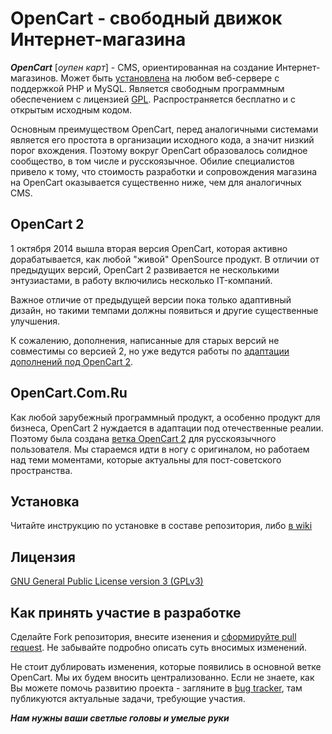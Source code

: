 # OpenCart - свободный движок Интернет-магазина

***OpenCart*** [_оупен карт_] - CMS, ориентированная на создание Интернет-магазинов. Может быть [установлена](https://github.com/opencart-ru/opencart/wiki) на любом веб-сервере с поддержкой PHP и MySQL. Является свободным программным обеспечением с лицензией [GPL](http://www.gnu.org/copyleft/gpl.html). Распространяется бесплатно и с открытым исходным кодом.

Основным преимуществом OpenCart, перед аналогичными системами является его простота в организации исходного кода, а значит низкий порог вхождения. Поэтому вокруг OpenCart образовалось солидное сообщество, в том числе и русскоязычное. Обилие специалистов привело к тому, что стоимость разработки и сопровождения магазина на OpenCart оказывается существенно ниже, чем для аналогичных CMS.


## OpenCart 2

1 октября 2014 вышла вторая версия OpenCart, которая активно дорабатывается, как любой "живой" OpenSource продукт. В отличии от предыдущих версий, OpenCart 2 развивается не несколькими энтузиастами, в работу включились несколько IT-компаний.

Важное отличие от предыдущей версии пока только адаптивный дизайн, но такими темпами должны появиться и другие существенные улучшения. 

К сожалению, дополнения, написанные для старых версий не совместимы со версией 2, но уже ведутся работы по [адаптации дополнений под OpenCart 2](https://github.com/opencart-ru/opencart/wiki).


## OpenCart.Com.Ru

Как любой зарубежный программный продукт, а особенно продукт для бизнеса, OpenCart 2 нуждается в адаптации под отечественные реалии. Поэтому была создана [ветка OpenCart 2](https://github.com/opencart-ru/opencart) для русскоязычного пользователя. Мы стараемся идти в ногу с оригиналом, но работаем над теми моментами, которые актуальны для пост-советского пространства.


## Установка

Читайте инструкцию по установке в составе репозитория, либо [в wiki](https://github.com/opencart-ru/opencart/wiki)


## Лицензия

[GNU General Public License version 3 (GPLv3)](https://github.com/opencart/opencart/blob/master/license.txt)


## Как принять участие в разработке

Сделайте Fork репозитория, внесите изенения и [сформируйте pull request](https://help.github.com/articles/using-pull-requests/). Не забывайте подробно описать суть вносимых изменений.

Не стоит дублировать изменения, которые появились в основной ветке OpenCart. Мы их будем вносить централизованно.
Если не знаете, как Вы можете помочь развитию проекта - загляните в [bug tracker](https://github.com/opencart-ru/opencart/issues), там публикуются актуальные задачи, требующие участия.

***Нам нужны ваши светлые головы и умелые руки***


